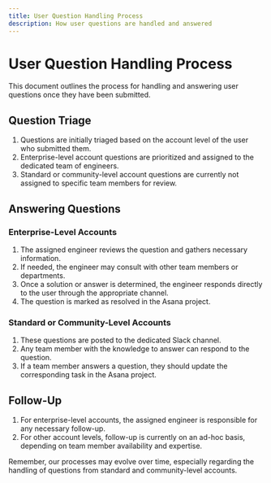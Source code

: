 ```yaml
---
title: User Question Handling Process
description: How user questions are handled and answered
---
```


# User Question Handling Process

This document outlines the process for handling and answering user questions once they have been submitted.

## Question Triage

1. Questions are initially triaged based on the account level of the user who submitted them.
2. Enterprise-level account questions are prioritized and assigned to the dedicated team of engineers.
3. Standard or community-level account questions are currently not assigned to specific team members for review.

## Answering Questions

### Enterprise-Level Accounts

1. The assigned engineer reviews the question and gathers necessary information.
2. If needed, the engineer may consult with other team members or departments.
3. Once a solution or answer is determined, the engineer responds directly to the user through the appropriate channel.
4. The question is marked as resolved in the Asana project.

### Standard or Community-Level Accounts

1. These questions are posted to the dedicated Slack channel.
2. Any team member with the knowledge to answer can respond to the question.
3. If a team member answers a question, they should update the corresponding task in the Asana project.

## Follow-Up

1. For enterprise-level accounts, the assigned engineer is responsible for any necessary follow-up.
2. For other account levels, follow-up is currently on an ad-hoc basis, depending on team member availability and expertise.

Remember, our processes may evolve over time, especially regarding the handling of questions from standard and community-level accounts.

